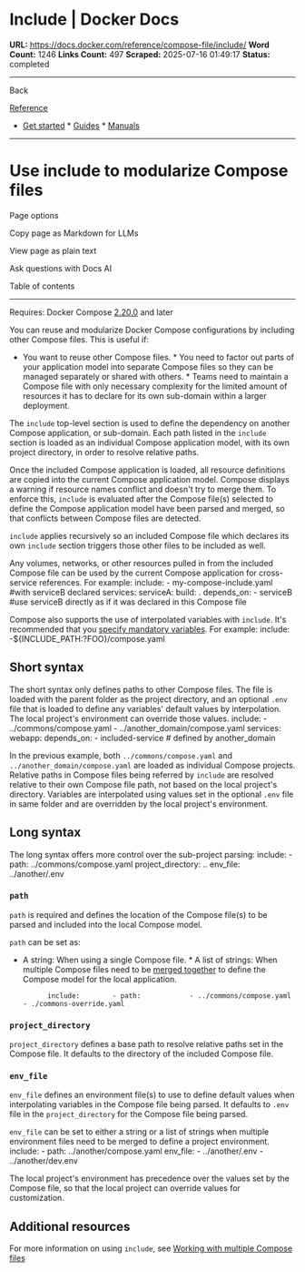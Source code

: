 # Include | Docker Docs

**URL:** https://docs.docker.com/reference/compose-file/include/
**Word Count:** 1246
**Links Count:** 497
**Scraped:** 2025-07-16 01:49:17
**Status:** completed

---

Back

[Reference](https://docs.docker.com/reference/)

  * [Get started](https://docs.docker.com/get-started/)   * [Guides](https://docs.docker.com/guides/)   * [Manuals](https://docs.docker.com/manuals/)

* * *

# Use include to modularize Compose files

Page options

Copy page as Markdown for LLMs

View page as plain text

Ask questions with Docs AI

Table of contents

* * *

Requires: Docker Compose [2.20.0](https://docs.docker.com/compose/releases/release-notes/#2200) and later

You can reuse and modularize Docker Compose configurations by including other Compose files. This is useful if:

  * You want to reuse other Compose files.   * You need to factor out parts of your application model into separate Compose files so they can be managed separately or shared with others.   * Teams need to maintain a Compose file with only necessary complexity for the limited amount of resources it has to declare for its own sub-domain within a larger deployment.

The `include` top-level section is used to define the dependency on another Compose application, or sub-domain. Each path listed in the `include` section is loaded as an individual Compose application model, with its own project directory, in order to resolve relative paths.

Once the included Compose application is loaded, all resource definitions are copied into the current Compose application model. Compose displays a warning if resource names conflict and doesn't try to merge them. To enforce this, `include` is evaluated after the Compose file\(s\) selected to define the Compose application model have been parsed and merged, so that conflicts between Compose files are detected.

`include` applies recursively so an included Compose file which declares its own `include` section triggers those other files to be included as well.

Any volumes, networks, or other resources pulled in from the included Compose file can be used by the current Compose application for cross-service references. For example:               include:       - my-compose-include.yaml  #with serviceB declared     services:       serviceA:         build: .         depends_on:           - serviceB #use serviceB directly as if it was declared in this Compose file

Compose also supports the use of interpolated variables with `include`. It's recommended that you [specify mandatory variables](https://docs.docker.com/reference/compose-file/interpolation/). For example:               include:       -${INCLUDE_PATH:?FOO}/compose.yaml

## Short syntax

The short syntax only defines paths to other Compose files. The file is loaded with the parent folder as the project directory, and an optional `.env` file that is loaded to define any variables' default values by interpolation. The local project's environment can override those values.               include:       - ../commons/compose.yaml       - ../another_domain/compose.yaml          services:       webapp:         depends_on:           - included-service # defined by another_domain

In the previous example, both `../commons/compose.yaml` and `../another_domain/compose.yaml` are loaded as individual Compose projects. Relative paths in Compose files being referred by `include` are resolved relative to their own Compose file path, not based on the local project's directory. Variables are interpolated using values set in the optional `.env` file in same folder and are overridden by the local project's environment.

## Long syntax

The long syntax offers more control over the sub-project parsing:               include:        - path: ../commons/compose.yaml          project_directory: ..          env_file: ../another/.env

### `path`

`path` is required and defines the location of the Compose file\(s\) to be parsed and included into the local Compose model.

`path` can be set as:

  * A string: When using a single Compose file.   * A list of strings: When multiple Compose files need to be [merged together](https://docs.docker.com/reference/compose-file/merge/) to define the Compose model for the local application.

              include:        - path:            - ../commons/compose.yaml            - ./commons-override.yaml

### `project_directory`

`project_directory` defines a base path to resolve relative paths set in the Compose file. It defaults to the directory of the included Compose file.

### `env_file`

`env_file` defines an environment file\(s\) to use to define default values when interpolating variables in the Compose file being parsed. It defaults to `.env` file in the `project_directory` for the Compose file being parsed.

`env_file` can be set to either a string or a list of strings when multiple environment files need to be merged to define a project environment.               include:        - path: ../another/compose.yaml          env_file:            - ../another/.env            - ../another/dev.env

The local project's environment has precedence over the values set by the Compose file, so that the local project can override values for customization.

## Additional resources

For more information on using `include`, see [Working with multiple Compose files](https://docs.docker.com/compose/how-tos/multiple-compose-files/)